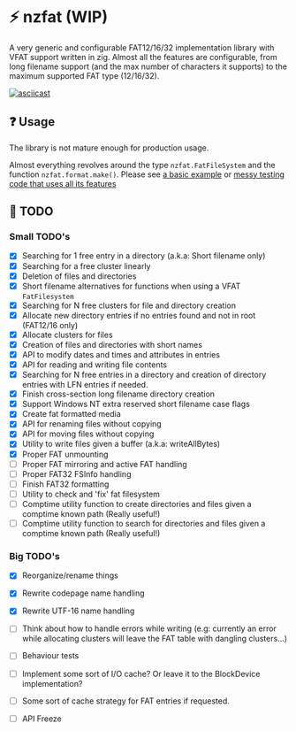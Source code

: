 # ⚡ nzfat (WIP)
A very generic and configurable FAT12/16/32 implementation library with VFAT support written in zig.
Almost all the features are configurable, from long filename support (and the max number of characters it supports) to the maximum supported FAT type (12/16/32).

[![asciicast](https://asciinema.org/a/Zf1LmR1KpfLKj7KxOFWCuUIPE.svg)](https://asciinema.org/a/Zf1LmR1KpfLKj7KxOFWCuUIPE)

  
## ❓ Usage
The library is not mature enough for production usage.
  
Almost everything revolves around the type `nzfat.FatFileSystem` and the function `nzfat.format.make()`.
Please see [a basic example](examples/basic.zig) or [messy testing code that uses all its features](src/testing_main.zig)

## 📝 TODO

### Small TODO's
- [x] Searching for 1 free entry in a directory (a.k.a: Short filename only)
- [x] Searching for a free cluster linearly
- [x] Deletion of files and directories
- [x] Short filename alternatives for functions when using a VFAT `FatFilesystem`
- [x] Searching for N free clusters for file and directory creation
- [x] Allocate new directory entries if no entries found and not in root (FAT12/16 only)
- [x] Allocate clusters for files
- [x] Creation of files and directories with short names
- [x] API to modify dates and times and attributes in entries
- [x] API for reading and writing file contents
- [x] Searching for N free entries in a directory and creation of directory entries with LFN entries if needed.
- [x] Finish cross-section long filename directory creation
- [x] Support Windows NT extra reserved short filename case flags
- [x] Create fat formatted media
- [x] API for renaming files without copying
- [x] API for moving files without copying
- [x] Utility to write files given a buffer (a.k.a: writeAllBytes)
- [x] Proper FAT unmounting
- [ ] Proper FAT mirroring and active FAT handling
- [ ] Proper FAT32 FSInfo handling
- [ ] Finish FAT32 formatting
- [ ] Utility to check and 'fix' fat filesystem
- [ ] Comptime utility function to create directories and files given a comptime known path (Really useful!)
- [ ] Comptime utility function to search for directories and files given a comptime known path (Really useful!)

### Big TODO's
- [x] Reorganize/rename things
- [x] Rewrite codepage name handling
- [x] Rewrite UTF-16 name handling
- [ ] Think about how to handle errors while writing (e.g: currently an error while allocating clusters will leave the FAT table with dangling clusters...)
- [ ] Behaviour tests

- [ ] Implement some sort of I/O cache? Or leave it to the BlockDevice implementation?
- [ ] Some sort of cache strategy for FAT entries if requested.
- [ ] API Freeze
